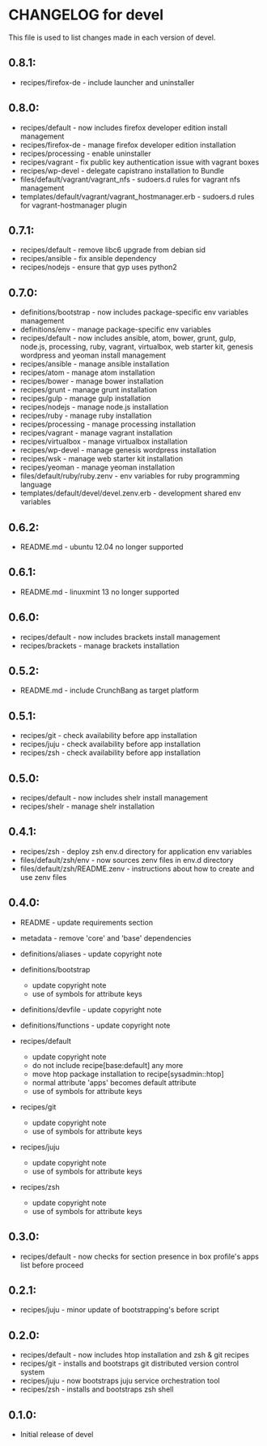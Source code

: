 # CHANGELOG for devel

This file is used to list changes made in each version of devel.

## 0.8.1:

* recipes/firefox-de - include launcher and uninstaller

## 0.8.0:

* recipes/default    - now includes firefox developer edition install management
* recipes/firefox-de - manage firefox developer edition installation
* recipes/processing - enable uninstaller
* recipes/vagrant    - fix public key authentication issue with vagrant boxes
* recipes/wp-devel   - delegate capistrano installation to Bundle
* files/default/vagrant/vagrant_nfs                 - sudoers.d rules for vagrant nfs management
* templates/default/vagrant/vagrant_hostmanager.erb - sudoers.d rules for vagrant-hostmanager plugin

## 0.7.1:

* recipes/default - remove libc6 upgrade from debian sid
* recipes/ansible - fix ansible dependency
* recipes/nodejs  - ensure that gyp uses python2

## 0.7.0:

* definitions/bootstrap - now includes package-specific env variables management
* definitions/env       - manage package-specific env variables
* recipes/default       - now includes ansible, atom, bower, grunt, gulp, node.js, processing, ruby,
                          vagrant, virtualbox, web starter kit, genesis wordpress and yeoman install management
* recipes/ansible       - manage ansible installation
* recipes/atom          - manage atom installation
* recipes/bower         - manage bower installation
* recipes/grunt         - manage grunt installation
* recipes/gulp          - manage gulp installation
* recipes/nodejs        - manage node.js installation
* recipes/ruby          - manage ruby installation
* recipes/processing    - manage processing installation
* recipes/vagrant       - manage vagrant installation
* recipes/virtualbox    - manage virtualbox installation
* recipes/wp-devel      - manage genesis wordpress installation
* recipes/wsk           - manage web starter kit installation
* recipes/yeoman        - manage yeoman installation
* files/default/ruby/ruby.zenv           - env variables for ruby programming language
* templates/default/devel/devel.zenv.erb - development shared env variables

## 0.6.2:

* README.md - ubuntu 12.04 no longer supported

## 0.6.1:

* README.md - linuxmint 13 no longer supported

## 0.6.0:

* recipes/default  - now includes brackets install management
* recipes/brackets - manage brackets installation

## 0.5.2:

* README.md - include CrunchBang as target platform

## 0.5.1:

* recipes/git  - check availability before app installation
* recipes/juju - check availability before app installation
* recipes/zsh  - check availability before app installation

## 0.5.0:

* recipes/default  - now includes shelr install management
* recipes/shelr    - manage shelr installation

## 0.4.1:

* recipes/zsh                   - deploy zsh env.d directory for application env variables
* files/default/zsh/env         - now sources zenv files in env.d directory
* files/default/zsh/README.zenv - instructions about how to create and use zenv files

## 0.4.0:

* README              - update requirements section
* metadata            - remove 'core' and 'base' dependencies
* definitions/aliases - update copyright note

* definitions/bootstrap

  - update copyright note
  - use of symbols for attribute keys

* definitions/devfile - update copyright note
* definitions/functions - update copyright note

* recipes/default

  - update copyright note
  - do not include recipe[base:default] any more
  - move htop package installation to recipe[sysadmin::htop]
  - normal attribute 'apps' becomes default attribute
  - use of symbols for attribute keys

* recipes/git

  - update copyright note
  - use of symbols for attribute keys

* recipes/juju

  - update copyright note
  - use of symbols for attribute keys

* recipes/zsh

  - update copyright note
  - use of symbols for attribute keys

## 0.3.0:

* recipes/default - now checks for section presence in box profile's apps list before proceed

## 0.2.1:

* recipes/juju    - minor update of bootstrapping's before script

## 0.2.0:

* recipes/default - now includes htop installation and zsh & git recipes
* recipes/git     - installs and bootstraps git distributed version control system
* recipes/juju    - now bootstraps juju service orchestration tool
* recipes/zsh     - installs and bootstraps zsh shell

## 0.1.0:

* Initial release of devel

